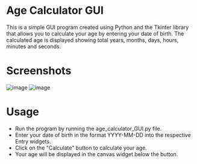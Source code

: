 # Age Calculator GUI
This is a simple GUI program created using Python and the Tkinter library that allows you to calculate your age by entering your date of birth.
The calculated age is displayed showing total years, months, days, hours, minutes and seconds. 

# Screenshots
![image](https://user-images.githubusercontent.com/63827449/229053650-a7091987-7c02-4349-a04c-bd254c338fd1.png)
![image](https://user-images.githubusercontent.com/63827449/229053769-90620820-ce9d-475c-89ad-e8399a752106.png)

# Usage
- Run the program by running the age_calculator_GUI.py file.
- Enter your date of birth in the format YYYY-MM-DD into the respective Entry widgets.
- Click on the "Calculate" button to calculate your age.
- Your age will be displayed in the canvas widget below the button.
